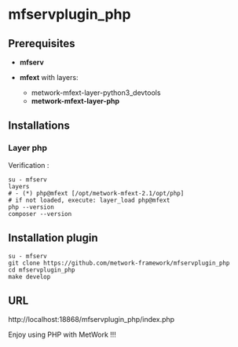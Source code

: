 # mfservplugin_php

## Prerequisites

- **mfserv**

- **mfext** 
with layers:
  - metwork-mfext-layer-python3_devtools
  - **metwork-mfext-layer-php**

## Installations

### Layer php

Verification :

```
su - mfserv
layers
# - (*) php@mfext [/opt/metwork-mfext-2.1/opt/php]
# if not loaded, execute: layer_load php@mfext
php --version
composer --version
```

## Installation plugin

```
su - mfserv
git clone https://github.com/metwork-framework/mfservplugin_php
cd mfservplugin_php
make develop
```

## URL

http://localhost:18868/mfservplugin_php/index.php

Enjoy using PHP with MetWork !!!
